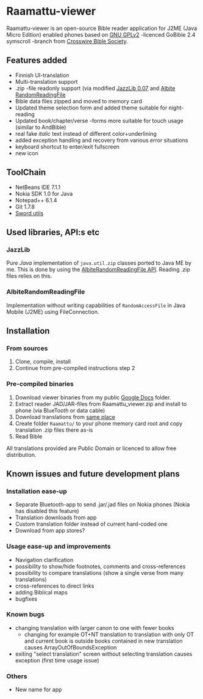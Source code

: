 Raamattu-viewer
===============
Raamattu-viewer is an open-source Bible reader application for J2ME (Java Micro Edition) enabled phones based
on [GNU GPLv2][1] -licenced GoBible 2.4 symscroll -branch from [Crosswire Bible Society][2].

Features added
--------------
*   Finnish UI-translation
*   Multi-translation support
*   .zip -file readonly support (via modified [JazzLib 0.07][3] and [Albite RandomReadingFile][4]
*   Bible data files zipped and moved to memory card
*   Updated theme selection form and added theme suitable for night-reading
*   Updated book/chapter/verse -forms more suitable for touch usage (similar to AndBible)
*   real fake *italic* text instead of different color+underlining
*   added exception handling and recovery from various error situations
*   keyboard shortcut to enter/exit fullscreen
*   new icon

ToolChain
---------
*    NetBeans IDE 7.1.1
*    Nokia SDK 1.0 for Java
*    Notepad++ 6.1.4
*    Git 1.7.8
*    [Sword utils][5]

Used libraries, API:s etc
-------------------------
### JazzLib
Pure *Java* implementation of `java.util.zip` classes ported to Java ME by me. This is done by using the [AlbiteRandomReadingFile API][4]. Reading .zip files relies on this.

### AlbiteRandomReadingFile
Implementation without writing capabilities of `RandomAccessFile` in Java Mobile (J2ME) using FileConnection.

Installation
------------
### From sources
1. Clone, compile, install
2. Continue from pre-compiled instructions step 2

### Pre-compiled binaries
1. Download viewer binaries from my public [Google Docs][gDocs] folder.
2. Extract reader JAD/JAR-files from Raamattu_viewer.zip and install to phone (via BlueTooth or data cable)
3. Download translations from [same place][gDocs]
4. Create folder `Raamattu/` to your phone memory card root and copy translation .zip files there as-is
5. Read Bible

All translations provided are Public Domain or licenced to allow free distribution.

Known issues and future development plans
-----------------------------------------
### Installation ease-up
*   Separate Bluetooth-app to send .jar/.jad files on Nokia phones (Nokia has disabled this feature)
*   Translation downloads from app
*   Custom translation folder instead of current hard-coded one
*   Download from app stores?
### Usage ease-up and improvements
*   Navigation clarification
*   possibility to show/hide footnotes, comments and cross-references
*   possibility to compare translations (show a single verse from many translations)
*   cross-references to direct links
*   adding Biblical maps
*   bugfixes
### Known bugs
*   changing translation with larger canon to one with fewer books
    - changing for example OT+NT translation to translation with only OT and current book is outside books contained in new translation causes ArrayOutOfBoundsException
*   exiting "select translation" screen without selecting translation causes exception (first time usage issue)
### Others
*   New name for app

[1]: http://www.gnu.org/licenses/old-licenses/gpl-2.0.txt 
[2]: http://www.crosswire.org/gobible/newpage/index.jsp
[3]: http://jazzlib.sourceforge.net/
[4]: https://github.com/dumbledore/AlbiteRandomReadingFile
[5]: https://crosswire.org/svn/sword/trunk/
[gDocs]: https://docs.google.com/folder/d/0B82abpkursG5eEVFNjEzc1VpdVE/edit